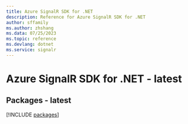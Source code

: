 ```yaml
---
title: Azure SignalR SDK for .NET
description: Reference for Azure SignalR SDK for .NET
author: sffamily
ms.author: zhshang
ms.data: 07/25/2023
ms.topic: reference
ms.devlang: dotnet
ms.service: signalr
---
```

# Azure SignalR SDK for .NET - latest
## Packages - latest
[!INCLUDE [packages](signalr-index.md)]